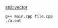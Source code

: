 [std::vector](https://en.cppreference.com/w/cpp/container/vector.html)

```
g++ main.cpp file.cpp
./a.out
```

